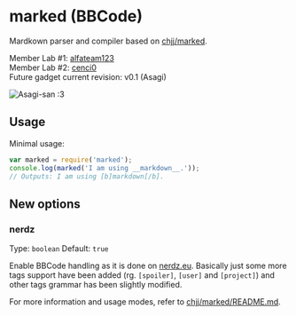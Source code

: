 # marked (BBCode)
Mardkown parser and compiler based on [chjj/marked](https://github.com/chjj/marked).

Member Lab #1: [alfateam123](https://github.com/alfateam123)  
Member Lab #2: [cenci0](https://github.com/cenci0)  
Future gadget current revision: v0.1 (Asagi)

![Asagi-san :3](http://img2.wikia.nocookie.net/__cb20131226123719/strike-the-blood/images/7/72/690723-asagi_op.png)

## Usage
Minimal usage:

```js
var marked = require('marked');
console.log(marked('I am using __markdown__.'));
// Outputs: I am using [b]markdown[/b].
```

## New options

### nerdz

Type: `boolean`
Default: `true`

Enable BBCode handling as it is done on [nerdz.eu](https://www.nerdz.eu).
Basically just some more tags support have been added (rg. `[spoiler]`, `[user]` and `[project]`) and other tags grammar has been slightly modified.


For more information and usage modes, refer to [chjj/marked/README.md](https://github.com/chjj/marked/blob/master/README.md).
